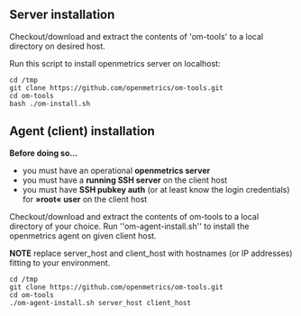 ## Server installation

Checkout/download and extract the contents of 'om-tools' to a local directory on desired host.

Run this script to install openmetrics server on localhost:

```
cd /tmp
git clone https://github.com/openmetrics/om-tools.git
cd om-tools
bash ./om-install.sh
```

## Agent (client) installation

**Before doing so...**

 - you must have an operational **openmetrics server**
 - you must have a **running SSH server** on the client host
 - you must have **SSH pubkey auth** (or at least know the login credentials) for **»root« user** on the client host

Checkout/download and extract the contents of om-tools to a local directory of your choice. Run ''om-agent-install.sh'' to install the openmetrics agent on given client host.

**NOTE** replace server_host and client_host with hostnames (or IP addresses) fitting to your environment.

```
cd /tmp
git clone https://github.com/openmetrics/om-tools.git
cd om-tools
./om-agent-install.sh server_host client_host
```